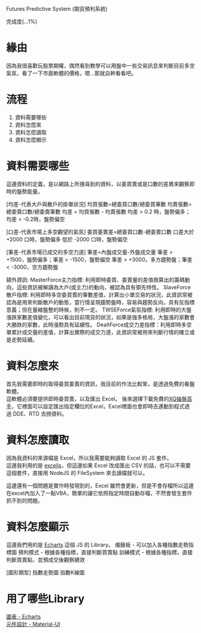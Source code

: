 
Futures Predictive System (期貨預判系統)

完成度(...1%)

# 緣由
因為我很喜歡玩股票期權，偶然看到教學可以用盤中一些交易訊息來判斷目前多空氣氛，看了一下市面軟體的價格，嗯...那就自幹看看吧。

# 流程
1. 資料需要哪些
2. 資料怎麼來
3. 資料怎麼讀取
4. 資料怎麼顯示

# 資料需要哪些
這邊資料的定義，是以網路上所搜尋到的資料，以委買賣或是口數的差異來觀察即時的盤勢能量。

[均差-代表大戶與散戶的掛單狀況]
均買張數=總委買口數/總委買筆數
均賣張數=總委賣口數/總委賣筆數
均差 = 均買張數 - 均賣張數
均差 > 0.2 時，盤勢偏多；
均差 < -0.2時，盤勢偏空

[口差-代表市場上多空觀望的氣氛]
委買委賣差=總委買口數-總委賣口數
口差大於 +2000 口時，盤勢偏多
低於 -2000 口時，盤勢偏空

[筆差-代表市場已成交的多空力道]
筆差=內盤成交量-外盤成交量
筆差 > +1500，盤勢偏多；筆差 > -1500，盤勢偏空
筆差 > +3000，多方趨勢盤；筆差 < -3000，空方趨勢盤

額外資訊:
MasterForce主力指標: 利用即時委買、委賣量的差值換算出的籌碼動向，這些資訊被解讀為大戶(或主力)的動向，被認為具有領先特性。
SlaveForce散戶指標: 利用即時多空委買賣的筆數差值，計算出小單交易的狀況，此資訊常被認為是用來判斷散戶的動態，當行情呈現趨勢盤時，容易與趨勢反向，具有反指標意義；但在量縮盤整的時候，則不一定。
TWSEForce氣氛指標: 利用即時的大盤漲跌家數差值變化，可以看出目前現貨的狀況，如果是強多格局，大盤漲的家數會大勝跌的家數，此時漲勢具有延續性。
DealtForce成交力差指標：利用即時多空單累計成交量的差值，計算出實際的成交力道，此資訊常被用來判斷行情的確立或是走勢延續。

# 資料怎麼來
首先我需要即時的取得委買委賣的資訊，我目前的作法比較笨，是透過免費的看盤軟體。  
這軟體必須要提供即時委買賣，以及匯出 Excel。
後來選擇下載免費的[XQ操盤高手](http://www.xq.com.tw/XQlite-Download.aspx)，它裡面可以設定匯出指定欄位的Excel，Excel裡面也會即時去連動到程式透過 DDE、RTD 去撈資料。  

# 資料怎麼讀取
因為我資料的來源檔是 Excel，所以我需要能夠讀取 Excel 的 JS 套件。  
這邊我利用的是 [exceljs](https://github.com/guyonroche/exceljs)，但這邊如果 Excel 改成匯出 CSV 的話，也可以不需要這個套件，直接用 NodeJS 的 FileSystem 來去讀檔就可以。

這邊還有一個問題是實作時發現到的，Excel 雖然會更新，但是不會存檔所以這邊在excel內加入了一點VBA，簡單的讓它依照指定時間自動存檔，不然會發生套件抓不到的問題。

# 資料怎麼顯示
這邊我們用的是 [Echarts](http://echarts.baidu.com/option.html#title) 這個 JS 的 Library。
儀錶板 - 可以加入各種指數走勢指標圖
預判模式 - 根據各種指標，直接判斷買賣點
訓練模式 - 根據各種指標，直接判斷買賣點，並預成交後觀察績效

[圖形類型]
指數走勢圖
指數K線圖

# 用了哪些Library
[圖表 - Echarts](http://echarts.baidu.com/option.html#title)  
[元件設計 - Material-UI](https://github.com/mui-org/material-ui)